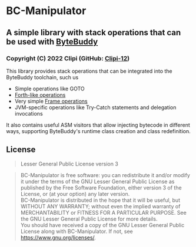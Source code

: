 # BC-Manipulator
## A simple library with stack operations that can be used with [ByteBuddy](https://bytebuddy.net/)
### Copyright (C) 2022  Clipi (GitHub: [Clipi-12](https://github.com/Clipi-12))

This library provides stack operations that can be integrated into the ByteBuddy toolchain, such us
* Simple operations like GOTO
* [Forth-like operations](https://www.forth.com/starting-forth/2-stack-manipulation-operators-arithmetic/#:~:text=Here%20is%20a%20list%20of%20several%20stack%20manipulation%20operators%3A)
* Very simple [Frame operations](https://asm.ow2.io/asm4-guide.pdf#page=45)
* JVM-specific operations like Try-Catch statements and delegation invocations

It also contains useful ASM visitors that allow injecting bytecode in different ways, supporting
ByteBuddy's runtime class creation and class redefinition.

## License
> Lesser General Public License version 3

> BC-Manipulator is free software: you can redistribute it and/or modify
> it under the terms of the GNU Lesser General Public License as published by
> the Free Software Foundation, either version 3 of the License, or
> (at your option) any later version.  
> BC-Manipulator is distributed in the hope that it will be useful,
> but WITHOUT ANY WARRANTY; without even the implied warranty of
> MERCHANTABILITY or FITNESS FOR A PARTICULAR PURPOSE. See the
> GNU Lesser General Public License for more details.  
> You should have received a copy of the GNU Lesser General Public License
> along with BC-Manipulator. If not, see <https://www.gnu.org/licenses/>.
